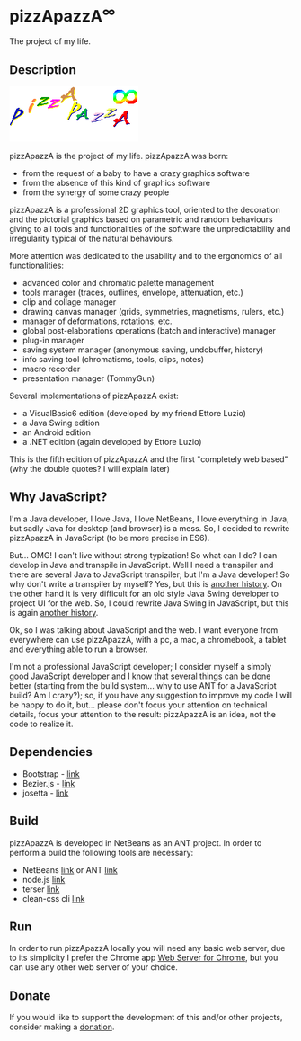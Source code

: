 # pizzApazzA<sup>&#8734;</sup>
The project of my life.

## Description
![pizzApazza.png](https://github.com/gianpierodiblasi/pizzApazzAinfinity/blob/master/pizzApazzA.png?raw=true)

pizzApazzA is the project of my life. pizzApazzA was born:
- from the request of a baby to have a crazy graphics software
- from the absence of this kind of graphics software
- from the synergy of some crazy people

pizzApazzA is a professional 2D graphics tool, oriented to the decoration and the pictorial graphics based on parametric and random behaviours
giving to all tools and functionalities of the software the unpredictability and irregularity typical of the natural behaviours.

More attention was dedicated to the usability and to the ergonomics of all functionalities:
- advanced color and chromatic palette management
- tools manager (traces, outlines, envelope, attenuation, etc.)
- clip and collage manager
- drawing canvas manager (grids, symmetries, magnetisms, rulers, etc.)
- manager of deformations, rotations, etc.
- global post-elaborations operations (batch and interactive) manager
- plug-in manager
- saving system manager (anonymous saving, undobuffer, history)
- info saving tool (chromatisms, tools, clips, notes)
- macro recorder
- presentation manager (TommyGun)

Several implementations of pizzApazzA exist:
- a VisualBasic6 edition (developed by  my friend Ettore Luzio)
- a Java Swing edition
- an Android edition
- a .NET edition (again developed by  Ettore Luzio)

This is the fifth edition of pizzApazzA and the first "completely web based" (why the double quotes? I will explain later)

## Why JavaScript?
I'm a Java developer, I love Java, I love NetBeans, I love everything in Java, but sadly Java for desktop (and browser) is a mess.
So, I decided to rewrite pizzApazzA in JavaScript (to be more precise in ES6).

But... OMG! I can't live without strong typization! So what can I do? I can develop in Java and transpile in JavaScript. Well I need a
transpiler and there are several Java to JavaScript transpiler; but I'm a Java developer! So why don't write a transpiler by myself? Yes,
but this is [another history](https://github.com/gianpierodiblasi/josetta). On the other hand it is very difficult for an old style Java
Swing developer to project UI for the web. So, I could rewrite Java Swing in JavaScript, but this is again [another history](https://github.com/gianpierodiblasi/swing.js).

Ok, so I was talking about JavaScript and the web. I want everyone from everywhere can use pizzApazzA, with a pc, a mac, a chromebook,
a tablet and everything able to run a browser.

I'm not a professional JavaScript developer; I consider myself a simply good JavaScript developer and I know that several things can be
done better (starting from the build system... why to use ANT for a JavaScript build? Am I crazy?); so, if you have any suggestion to
improve my code I will be happy to do it, but... please don't focus your attention on technical details, focus your attention to the result:
pizzApazzA is an idea, not the code to realize it.

## Dependencies
- Bootstrap - [link](https://getbootstrap.com)
- Bezier.js - [link](https://pomax.github.io/bezierjs/)
- josetta - [link](https://github.com/gianpierodiblasi/josetta)

## Build
pizzApazzA is developed in NetBeans as an ANT project. In order to perform a build the following tools are necessary:
- NetBeans [link](https://netbeans.apache.org/) or ANT [link](https://ant.apache.org/)
- node.js [link](https://nodejs.org/)
- terser [link](https://github.com/terser/terser)
- clean-css cli [link](https://github.com/clean-css/clean-css-cli)

## Run
In order to run pizzApazzA locally you will need any basic web server, due to its simplicity I prefer the Chrome app
[Web Server for Chrome](https://chrome.google.com/webstore/detail/web-server-for-chrome/ofhbbkphhbklhfoeikjpcbhemlocgigb),
but you can use any other web server of your choice.

## Donate
If you would like to support the development of this and/or other projects, consider making a
[donation](https://www.paypal.com/donate/?business=HCDX9BAEYDF4C&no_recurring=0&currency_code=EUR).